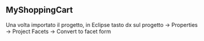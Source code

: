## MyShoppingCart

Una volta importato il progetto, in Eclipse tasto dx sul progetto -> Properties -> Project Facets -> Convert to facet form
